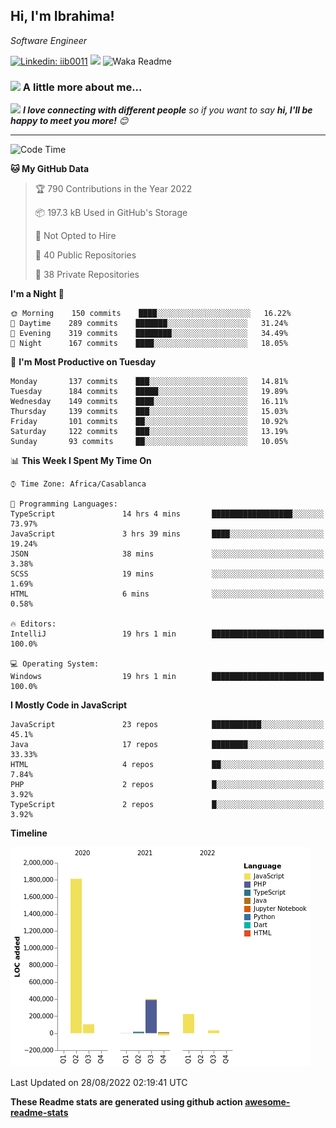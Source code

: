 <h2>Hi, I'm Ibrahima! </h2>
<p><em>Software Engineer 
</em></p>


[![Linkedin: iib0011](https://img.shields.io/badge/-iib0011-blue?style=flat-square&logo=Linkedin&logoColor=white&link=https://www.linkedin.com/in/iib0011/)](https://www.linkedin.com/in/iib0011/)
![](https://visitor-badge.glitch.me/badge?page_id=iib0011)
![Waka Readme](https://github.com/iib0011/iib0011/workflows/Waka%20Readme/badge.svg)


### <img src="https://media.giphy.com/media/VgCDAzcKvsR6OM0uWg/giphy.gif" width="50"> A little more about me...  


<img src="https://media.giphy.com/media/LnQjpWaON8nhr21vNW/giphy.gif" width="60"> <em><b>I love connecting with different people</b> so if you want to say <b>hi, I'll be happy to meet you more!</b> 😊</em>

---
<!--START_SECTION:waka-->
![Code Time](http://img.shields.io/badge/Code%20Time-991%20hrs%2058%20mins-blue)

**🐱 My GitHub Data** 

> 🏆 790 Contributions in the Year 2022
 > 
> 📦 197.3 kB Used in GitHub's Storage 
 > 
> 🚫 Not Opted to Hire
 > 
> 📜 40 Public Repositories 
 > 
> 🔑 38 Private Repositories  
 > 
**I'm a Night 🦉** 

```text
🌞 Morning    150 commits    ████░░░░░░░░░░░░░░░░░░░░░   16.22% 
🌆 Daytime    289 commits    ███████░░░░░░░░░░░░░░░░░░   31.24% 
🌃 Evening    319 commits    ████████░░░░░░░░░░░░░░░░░   34.49% 
🌙 Night      167 commits    ████░░░░░░░░░░░░░░░░░░░░░   18.05%

```
📅 **I'm Most Productive on Tuesday** 

```text
Monday       137 commits    ███░░░░░░░░░░░░░░░░░░░░░░   14.81% 
Tuesday      184 commits    █████░░░░░░░░░░░░░░░░░░░░   19.89% 
Wednesday    149 commits    ████░░░░░░░░░░░░░░░░░░░░░   16.11% 
Thursday     139 commits    ███░░░░░░░░░░░░░░░░░░░░░░   15.03% 
Friday       101 commits    ██░░░░░░░░░░░░░░░░░░░░░░░   10.92% 
Saturday     122 commits    ███░░░░░░░░░░░░░░░░░░░░░░   13.19% 
Sunday       93 commits     ██░░░░░░░░░░░░░░░░░░░░░░░   10.05%

```


📊 **This Week I Spent My Time On** 

```text
⌚︎ Time Zone: Africa/Casablanca

💬 Programming Languages: 
TypeScript               14 hrs 4 mins       ██████████████████░░░░░░░   73.97% 
JavaScript               3 hrs 39 mins       ████░░░░░░░░░░░░░░░░░░░░░   19.24% 
JSON                     38 mins             ░░░░░░░░░░░░░░░░░░░░░░░░░   3.38% 
SCSS                     19 mins             ░░░░░░░░░░░░░░░░░░░░░░░░░   1.69% 
HTML                     6 mins              ░░░░░░░░░░░░░░░░░░░░░░░░░   0.58%

🔥 Editors: 
IntelliJ                 19 hrs 1 min        █████████████████████████   100.0%

💻 Operating System: 
Windows                  19 hrs 1 min        █████████████████████████   100.0%

```

**I Mostly Code in JavaScript** 

```text
JavaScript               23 repos            ███████████░░░░░░░░░░░░░░   45.1% 
Java                     17 repos            ████████░░░░░░░░░░░░░░░░░   33.33% 
HTML                     4 repos             ██░░░░░░░░░░░░░░░░░░░░░░░   7.84% 
PHP                      2 repos             █░░░░░░░░░░░░░░░░░░░░░░░░   3.92% 
TypeScript               2 repos             █░░░░░░░░░░░░░░░░░░░░░░░░   3.92%

```


**Timeline**

![Chart not found](https://raw.githubusercontent.com/iib0011/iib0011/master/charts/bar_graph.png) 


 Last Updated on 28/08/2022 02:19:41 UTC
<!--END_SECTION:waka-->

**These Readme stats are generated using github action [awesome-readme-stats](https://github.com/iib0011/waka-readme-stats)**
